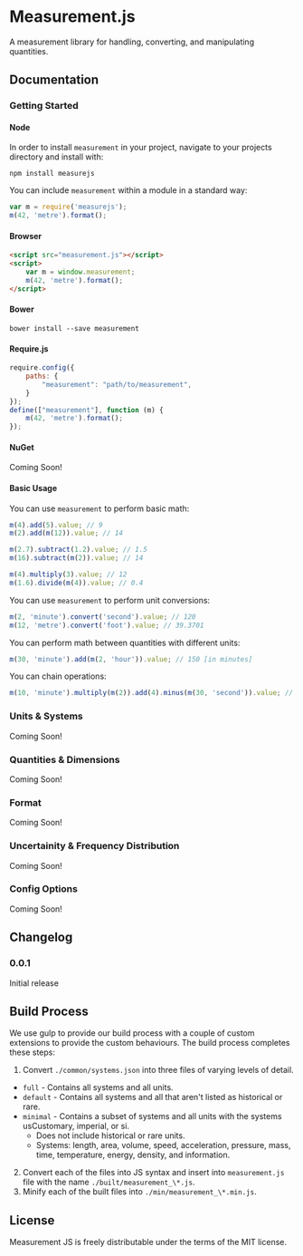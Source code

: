 Measurement.js
==============

A measurement library for handling, converting, and manipulating quantities.

## Documentation

### Getting Started

#### Node
In order to install `measurement` in your project, navigate to your projects directory and install with:

````
npm install measurejs
````
You can include `measurement` within a module in a standard way:
````javascript
var m = require('measurejs');
m(42, 'metre').format();
````

#### Browser
````html
<script src="measurement.js"></script>
<script>
	var m = window.measurement;
	m(42, 'metre').format();
</script>
````

#### Bower
````
bower install --save measurement
````

#### Require.js
````javascript
require.config({
    paths: {
        "measurement": "path/to/measurement",
    }
});
define(["measurement"], function (m) {
    m(42, 'metre').format();
});
````

#### NuGet
Coming Soon!

#### Basic Usage
You can use `measurement` to perform basic math:
````javascript
m(4).add(5).value; // 9
m(2).add(m(12)).value; // 14

m(2.7).subtract(1.2).value; // 1.5
m(16).subtract(m(2)).value; // 14

m(4).multiply(3).value; // 12
m(1.6).divide(m(4)).value; // 0.4
````
You can use `measurement` to perform unit conversions:
````javascript
m(2, 'minute').convert('second').value; // 120
m(12, 'metre').convert('foot').value; // 39.3701
````
You can perform math between quantities with different units:
````javascript
m(30, 'minute').add(m(2, 'hour')).value; // 150 [in minutes]
````
You can chain operations:
````javascript
m(10, 'minute').multiply(m(2)).add(4).minus(m(30, 'second')).value; // 23.5
````

### Units & Systems
Coming Soon!

### Quantities & Dimensions
Coming Soon!

### Format
Coming Soon!

### Uncertainity & Frequency Distribution
Coming Soon!

### Config Options
Coming Soon!

## Changelog

### 0.0.1
Initial release

## Build Process

We use gulp to provide our build process with a couple of custom extensions to provide the custom behaviours. The build process completes these steps:

 1. Convert `./common/systems.json` into three files of varying levels of detail.
  - `full` - Contains all systems and all units.
  - `default` - Contains all systems and all that aren't listed as historical or rare.
  - `minimal` - Contains a subset of systems and all units with the systems usCustomary, imperial, or si.
     - Does not include historical or rare units.
     - Systems: length, area, volume, speed, acceleration, pressure, mass, time, temperature, energy, density, and information.
 2. Convert each of the files into JS syntax and insert into `measurement.js` file with the name `./built/measurement_\*.js`.
 3. Minify each of the built files into `./min/measurement_\*.min.js`.

## License
Measurement JS is freely distributable under the terms of the MIT license.
